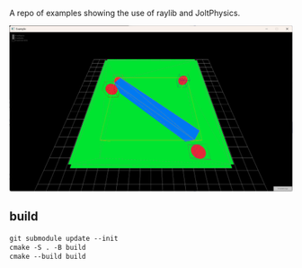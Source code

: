 A repo of examples showing the use of raylib and JoltPhysics.

![screenshot](./screenshot%202025-01-14%20221213.png)

## build
```
git submodule update --init
cmake -S . -B build
cmake --build build
```